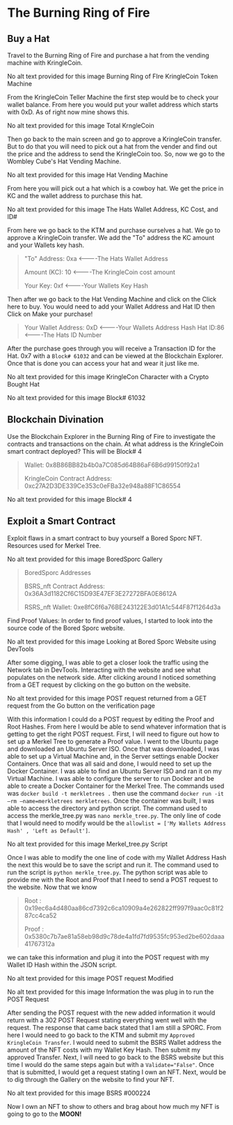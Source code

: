 # The Burning Ring of Fire
## Buy a Hat

Travel to the Burning Ring of Fire and purchase a hat from the vending machine with KringleCoin.

No alt text provided for this image
Burning Ring of FIre KringleCoin Token Machine

From the KringleCoin Teller Machine the first step would be to check your wallet balance. From here you would put your wallet address which starts with 0xD. As of right now mine shows this.

No alt text provided for this image
Total KrngleCoin

Then go back to the main screen and go to approve a KringleCoin transfer. But to do that you will need to pick out a hat from the vender and find out the price and the address to send the KringleCoin too. So, now we go to the Wombley Cube's Hat Vending Machine.

No alt text provided for this image
Hat Vending Machine

From here you will pick out a hat which is a cowboy hat. We get the price in KC and the wallet address to purchase this hat.

No alt text provided for this image
The Hats Wallet Address, KC Cost, and ID#

From here we go back to the KTM and purchase ourselves a hat. We go to approve a KringleCoin transfer. We add the "To" address the KC amount and your Wallets key hash.

> "To" Address: 0xa <----The Hats Wallet Address
> 
> Amount (KC): 10 <----The KringleCoin cost amount
> 
> Your Key: 0xf <----Your Wallets Key Hash

Then after we go back to the Hat Vending Machine and click on the Click here to buy. You would need to add your Wallet Address and Hat ID then Click on Make your purchase!

> Your Wallet Address: 0xD <----Your Wallets Address Hash
> Hat ID:86 <----The Hats ID Number

After the purchase goes through you will receive a Transaction ID for the Hat. 0x7 with a `Block# 61032` and can be viewed at the Blockchain Explorer. Once that is done you can access your hat and wear it just like me.

No alt text provided for this image
KringleCon Character with a Crypto Bought Hat

No alt text provided for this image
Block# 61032

## Blockchain Divination

Use the Blockchain Explorer in the Burning Ring of Fire to investigate the contracts and transactions on the chain. At what address is the KringleCoin smart contract deployed? This will be Block# 4

> Wallet: 0x8B86BB82b4b0a7C085d64B86aF6B6d99150f92a1
> 
> KringleCoin Contract Address: 0xc27A2D3DE339Ce353c0eFBa32e948a88F1C86554

No alt text provided for this image
Block# 4

## Exploit a Smart Contract

Exploit flaws in a smart contract to buy yourself a Bored Sporc NFT. Resources used for Merkel Tree.

No alt text provided for this image
BoredSporc Gallery

> BoredSporc Addresses
> 
> BSRS_nft Contract Address: 0x36A3d1182Cf6C15D93E47EF3E27272BFA0E8612A
> 
> RSRS_nft Wallet: 0xe8fC6f6a76BE243122E3d01A1c544F87f1264d3a

Find Proof Values: In order to find proof values, I started to look into the source code of the Bored Sporc website.

No alt text provided for this image
Looking at Bored Sporc Website using DevTools

After some digging, I was able to get a closer look the traffic using the Network tab in DevTools. Interacting with the website and see what populates on the network side. After clicking around I noticed something from a GET request by clicking on the go button on the website.

No alt text provided for this image
POST request returned from a GET request from the Go button on the verification page

With this information I could do a POST request by editing the Proof and Root Hashes. From here I would be able to send whatever information that is getting to get the right POST request. First, I will need to figure out how to set up a Merkel Tree to generate a Proof value. I went to the Ubuntu page and downloaded an Ubuntu Server ISO. Once that was downloaded, I was able to set up a Virtual Machine and, in the Server settings enable Docker Containers. Once that was all said and done, I would need to set up the Docker Container. I was able to find an Ubuntu Server ISO and ran it on my Virtual Machine. I was able to configure the server to run Docker and be able to create a Docker Container for the Merkel Tree. The commands used was `docker build -t merkletrees .` then use the command `docker run -it –rm –name=merkletrees merkletrees`. Once the container was built, I was able to access the directory and python script. The command used to access the merkle_tree.py was `nano merkle_tree.py`. The only line of code that I would need to modify would be the `allowlist = ['My Wallets Address Hash' , 'Left as Default']`.

No alt text provided for this image
Merkel_tree.py Script

Once I was able to modify the one line of code with my Wallet Address Hash the next this would be to save the script and run it. The command used to run the script is `python merkle_tree.py`. The python script was able to provide me with the Root and Proof that I need to send a POST request to the website. Now that we know 

> Root : 0x19ec6a4d480aa86cd7392c6ca10909a4e262822ff997f9aac0c81f287cc4ca52
> 
> Proof : 0x5380c7b7ae81a58eb98d9c78de4a1fd7fd9535fc953ed2be602daaa41767312a

we can take this information and plug it into the POST request with my Wallet ID Hash within the JSON script.

No alt text provided for this image
POST request Modified

No alt text provided for this image
Information the was plug in to run the POST Request

After sending the POST request with the new added information it would return with a 302 POST Request stating everything went well with the request. The response that came back stated that I am still a SPORC. From here I would need to go back to the KTM and submit my `Approved KringleCoin Transfer`. I would need to submit the BSRS Wallet address the amount of the NFT costs with my Wallet Key Hash. Then submit my approved Transfer. Next, I will need to go back to the BSRS website but this time I would do the same steps again but with a `Validate="False"`. Once that is submitted, I would get a request stating I own an NFT. Next, would be to dig through the Gallery on the website to find your NFT.

No alt text provided for this image
BSRS #000224

Now I own an NFT to show to others and brag about how much my NFT is going to go to the __MOON!__
